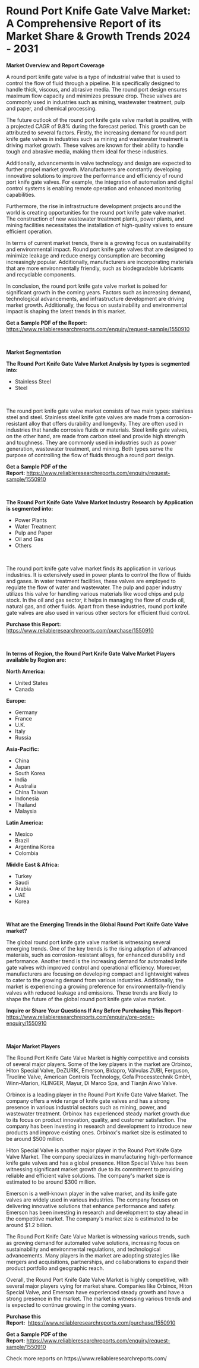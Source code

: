 <p><h1>Round Port Knife Gate Valve Market: A Comprehensive Report of its Market Share & Growth Trends 2024 - 2031</h1></p><p><strong>Market Overview and Report Coverage</strong></p>
<p><p>A round port knife gate valve is a type of industrial valve that is used to control the flow of fluid through a pipeline. It is specifically designed to handle thick, viscous, and abrasive media. The round port design ensures maximum flow capacity and minimizes pressure drop. These valves are commonly used in industries such as mining, wastewater treatment, pulp and paper, and chemical processing.</p><p>The future outlook of the round port knife gate valve market is positive, with a projected CAGR of 9.8% during the forecast period. This growth can be attributed to several factors. Firstly, the increasing demand for round port knife gate valves in industries such as mining and wastewater treatment is driving market growth. These valves are known for their ability to handle tough and abrasive media, making them ideal for these industries.</p><p>Additionally, advancements in valve technology and design are expected to further propel market growth. Manufacturers are constantly developing innovative solutions to improve the performance and efficiency of round port knife gate valves. For example, the integration of automation and digital control systems is enabling remote operation and enhanced monitoring capabilities.</p><p>Furthermore, the rise in infrastructure development projects around the world is creating opportunities for the round port knife gate valve market. The construction of new wastewater treatment plants, power plants, and mining facilities necessitates the installation of high-quality valves to ensure efficient operation.</p><p>In terms of current market trends, there is a growing focus on sustainability and environmental impact. Round port knife gate valves that are designed to minimize leakage and reduce energy consumption are becoming increasingly popular. Additionally, manufacturers are incorporating materials that are more environmentally friendly, such as biodegradable lubricants and recyclable components.</p><p>In conclusion, the round port knife gate valve market is poised for significant growth in the coming years. Factors such as increasing demand, technological advancements, and infrastructure development are driving market growth. Additionally, the focus on sustainability and environmental impact is shaping the latest trends in this market.</p></p>
<p><strong>Get a Sample PDF of the Report:</strong> <a href="https://www.reliableresearchreports.com/enquiry/request-sample/1550910">https://www.reliableresearchreports.com/enquiry/request-sample/1550910</a></p>
<p>&nbsp;</p>
<p><strong>Market Segmentation</strong></p>
<p><strong>The Round Port Knife Gate Valve Market Analysis by types is segmented into:</strong></p>
<p><ul><li>Stainless Steel</li><li>Steel</li></ul></p>
<p>&nbsp;</p>
<p><p>The round port knife gate valve market consists of two main types: stainless steel and steel. Stainless steel knife gate valves are made from a corrosion-resistant alloy that offers durability and longevity. They are often used in industries that handle corrosive fluids or materials. Steel knife gate valves, on the other hand, are made from carbon steel and provide high strength and toughness. They are commonly used in industries such as power generation, wastewater treatment, and mining. Both types serve the purpose of controlling the flow of fluids through a round port design.</p></p>
<p><strong>Get a Sample PDF of the Report:</strong>&nbsp;<a href="https://www.reliableresearchreports.com/enquiry/request-sample/1550910">https://www.reliableresearchreports.com/enquiry/request-sample/1550910</a></p>
<p>&nbsp;</p>
<p><strong>The Round Port Knife Gate Valve Market Industry Research by Application is segmented into:</strong></p>
<p><ul><li>Power Plants</li><li>Water Treatment</li><li>Pulp and Paper</li><li>Oil and Gas</li><li>Others</li></ul></p>
<p>&nbsp;</p>
<p><p>The round port knife gate valve market finds its application in various industries. It is extensively used in power plants to control the flow of fluids and gases. In water treatment facilities, these valves are employed to regulate the flow of water and wastewater. The pulp and paper industry utilizes this valve for handling various materials like wood chips and pulp stock. In the oil and gas sector, it helps in managing the flow of crude oil, natural gas, and other fluids. Apart from these industries, round port knife gate valves are also used in various other sectors for efficient fluid control.</p></p>
<p><strong>Purchase this Report:</strong>&nbsp; <a href="https://www.reliableresearchreports.com/purchase/1550910">https://www.reliableresearchreports.com/purchase/1550910</a></p>
<p>&nbsp;</p>
<p><strong>In terms of Region, the Round Port Knife Gate Valve Market Players available by Region are:</strong></p>
<p>
    <p> <strong> North America: </strong>
        <ul>
            <li>United States</li>
            <li>Canada</li>
        </ul>
        </p> 
    <p> <strong> Europe: </strong>
        <ul>
            <li>Germany</li>
            <li>France</li>
            <li>U.K.</li>
            <li>Italy</li>
            <li>Russia</li>
        </ul>
        </p> 
    <p> <strong> Asia-Pacific: </strong>
        <ul>
            <li>China</li>
            <li>Japan</li>
            <li>South Korea</li>
            <li>India</li>
            <li>Australia</li>
            <li>China Taiwan</li>
            <li>Indonesia</li>
            <li>Thailand</li>
            <li>Malaysia</li>
        </ul>
        </p> 
    <p> <strong> Latin America: </strong>
        <ul>
            <li>Mexico</li>
            <li>Brazil</li>
            <li>Argentina Korea</li>
            <li>Colombia</li>
        </ul>
        </p> 
    <p> <strong> Middle East & Africa: </strong>
        <ul>
            <li>Turkey</li>
            <li>Saudi</li>
            <li>Arabia</li>
            <li>UAE</li>
            <li>Korea</li>
        </ul>
    </p>
    </p>
<p>&nbsp;</p>
<p><strong>What are the Emerging Trends in the Global Round Port Knife Gate Valve market?</strong></p>
<p><p>The global round port knife gate valve market is witnessing several emerging trends. One of the key trends is the rising adoption of advanced materials, such as corrosion-resistant alloys, for enhanced durability and performance. Another trend is the increasing demand for automated knife gate valves with improved control and operational efficiency. Moreover, manufacturers are focusing on developing compact and lightweight valves to cater to the growing demand from various industries. Additionally, the market is experiencing a growing preference for environmentally-friendly valves with reduced leakage and emissions. These trends are likely to shape the future of the global round port knife gate valve market.</p></p>
<p><strong>Inquire or Share Your Questions If Any Before Purchasing This Report</strong>- <a href="https://www.reliableresearchreports.com/enquiry/pre-order-enquiry/1550910">https://www.reliableresearchreports.com/enquiry/pre-order-enquiry/1550910</a></p>
<p>&nbsp;</p>
<p><strong>Major Market Players</strong></p>
<p><p>The Round Port Knife Gate Valve Market is highly competitive and consists of several major players. Some of the key players in the market are Orbinox, Hiton Special Valve, DeZURIK, Emerson, Bidapro, Válvulas ZUBI, Ferguson, Trueline Valve, American Controls Technology, Gefa Processtechnik GmbH, Winn-Marion, KLINGER, Mayur, Di Marco Spa, and Tianjin Aiwo Valve.</p><p>Orbinox is a leading player in the Round Port Knife Gate Valve Market. The company offers a wide range of knife gate valves and has a strong presence in various industrial sectors such as mining, power, and wastewater treatment. Orbinox has experienced steady market growth due to its focus on product innovation, quality, and customer satisfaction. The company has been investing in research and development to introduce new products and improve existing ones. Orbinox's market size is estimated to be around $500 million.</p><p>Hiton Special Valve is another major player in the Round Port Knife Gate Valve Market. The company specializes in manufacturing high-performance knife gate valves and has a global presence. Hiton Special Valve has been witnessing significant market growth due to its commitment to providing reliable and efficient valve solutions. The company's market size is estimated to be around $300 million.</p><p>Emerson is a well-known player in the valve market, and its knife gate valves are widely used in various industries. The company focuses on delivering innovative solutions that enhance performance and safety. Emerson has been investing in research and development to stay ahead in the competitive market. The company's market size is estimated to be around $1.2 billion.</p><p>The Round Port Knife Gate Valve Market is witnessing various trends, such as growing demand for automated valve solutions, increasing focus on sustainability and environmental regulations, and technological advancements. Many players in the market are adopting strategies like mergers and acquisitions, partnerships, and collaborations to expand their product portfolio and geographic reach.</p><p>Overall, the Round Port Knife Gate Valve Market is highly competitive, with several major players vying for market share. Companies like Orbinox, Hiton Special Valve, and Emerson have experienced steady growth and have a strong presence in the market. The market is witnessing various trends and is expected to continue growing in the coming years.</p></p>
<p><strong>Purchase this Report:</strong>&nbsp;&nbsp;<a href="https://www.reliableresearchreports.com/purchase/1550910">https://www.reliableresearchreports.com/purchase/1550910</a></p>
<p></p>
<p><strong>Get a Sample PDF of the Report:</strong>&nbsp;<a href="https://www.reliableresearchreports.com/enquiry/request-sample/1550910">https://www.reliableresearchreports.com/enquiry/request-sample/1550910</a></p>
<p>Check more reports on https://www.reliableresearchreports.com/</p>